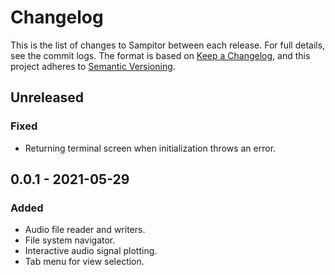 # Changelog

This is the list of changes to Sampitor between each release. For full details,
see the commit logs. The format is based on
[Keep a Changelog](https://keepachangelog.com/en/1.0.0/), and this project
adheres to [Semantic Versioning](https://semver.org/spec/v2.0.0.html).

## Unreleased

### Fixed

- Returning terminal screen when initialization throws an error.

## 0.0.1 - 2021-05-29

### Added

- Audio file reader and writers.
- File system navigator.
- Interactive audio signal plotting.
- Tab menu for view selection.

